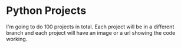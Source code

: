 # Python Projects
I'm going to do 100 projects in total. Each project will be in a different branch and each project will have an image or a url showing the code working.
